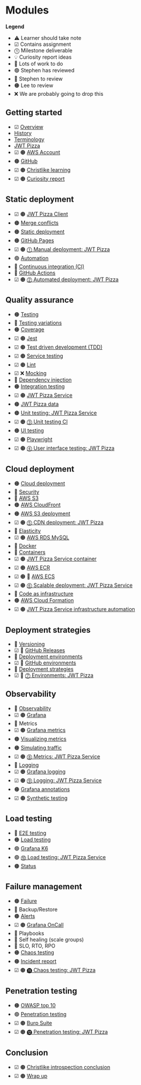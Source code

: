 # Modules

**Legend**

- ⚠️ Learner should take note
- ☑ Contains assignment
- ⓵ Milestone deliverable
- 💡 Curiosity report ideas
- 🚧 Lots of work to do
- 🟢 Stephen has reviewed
- 🔵 Stephen to review
- 🟠 Lee to review
- ❌ We are probably going to drop this

## Getting started

- ☑ [Overview](overview/overview.md)
- [History](history/history.md)
- [Terminology](terminology/terminology.md)
- [JWT Pizza](jwtPizza/jwtPizza.md)
- ☑ 🟠 [AWS Account](awsAccount/awsAccount.md)
- 🟠 [GitHub](gitHub/gitHub.md)
- ☑ 🟠 [Christlike learning](christlikeLearning/christlikeLearning.md)
- ☑ 🟠 [Curiosity report](curiosityReport/curiosityReport.md)

## Static deployment

- ☑ 🟠 [JWT Pizza Client](jwtPizzaClient/jwtPizzaClient.md)
- 🟠 [Merge conflicts](mergeConflicts/mergeConflicts.md)
- 🟠 [Static deployment](staticDeployment/staticDeployment.md)
- 🟠 [GitHub Pages](gitHubPages/gitHubPages.md)
- ☑ 🟠 [⓵ Manual deployment: JWT Pizza](deliverable1ManualDeploy/deliverable1ManualDeploy.md)
- 🟢 [Automation](automation/automation.md)
- 🚧 [Continuous integration (CI)](continuousIntegration/continuousIntegration.md)
- 🚧 [GitHub Actions](gitHubActions/gitHubActions.md)
- ☑ 🟠 [⓶ Automated deployment: JWT Pizza](deliverable2AutomatedDeploy/deliverable2AutomatedDeploy.md)

## Quality assurance

- 🟠 [Testing](testing/testing.md)
- 🚧 [Testing variations](testingVariations/testingVariations.md)
- 🟠 [Coverage](coverage/coverage.md)
- ☑ 🟠 [Jest](jest/jest.md)
- ☑ 🟠 [Test driven development (TDD)](tdd/tdd.md)
- ☑ 🟠 [Service testing](serviceTesting/serviceTesting.md)
- ☑ 🟠 [Lint](lint/lint.md)
- ☑ ❌ [Mocking](mocking/mocking.md)
- 🚧 [Dependency injection](dependencyInjection/dependencyInjection.md)
- 🟠 [Integration testing](integrationTesting/integrationTesting.md)
- ☑ 🟠 [JWT Pizza Service](jwtPizzaService/jwtPizzaService.md)
- 🟠 [JWT Pizza data](jwtPizzaData/jwtPizzaData.md)
- 🟠 [Unit testing: JWT Pizza Service](unitTestingJwtPizzaService/unitTestingJwtPizzaService.md)
- ☑ 🟠 [⓷ Unit testing CI](deliverable3UnitTestingCi/deliverable3UnitTestingCi.md)
- 🟠 [UI testing](uiTesting/uiTesting.md)
- ☑ 🟠 [Playwright](playwright/playwright.md)
- ☑ 🟠 [⓸ User interface testing: JWT Pizza](deliverable4UiTesting/deliverable4UiTesting.md)

## Cloud deployment

- 🟠 [Cloud deployment](cloudDeployment/cloudDeployment.md)
- 🚧 [Security](security/security.md)
- 🚧 [AWS S3](awsS3/awsS3.md)
- 🟠 [AWS CloudFront](awsCloudFront/awsCloudFront.md)
- 🟠 [AWS S3 deployment](awsS3Deployment/awsS3Deployment.md)
- ☑ 🟠 [⓹ CDN deployment: JWT Pizza](deliverable5CdnDeploy/deliverable5CdnDeploy.md)
- 🚧 [Elasticity](elasticity/elasticity.md)
- ☑ 🟠 [AWS RDS MySQL](awsRdsMysql/awsRdsMysql.md)
- 🚧 [Docker](docker/docker.md)
- 🚧 [Containers](containers/containers.md)
- ☑ 🟠 [JWT Pizza Service container](jwtPizzaServiceContainer/jwtPizzaServiceContainer.md)
- ☑ 🟠 [AWS ECR](awsEcr/awsEcr.md)
- ☑ 🟠 🚧 [AWS ECS](awsEcs/awsEcs.md)
- ☑ 🟠 [⓺ Scalable deployment: JWT Pizza Service](deliverable6ScalableDeploy/deliverable6ScalableDeploy.md)
- 🚧 [Code as infrastructure](codeAsInfrastructure/codeAsInfrastructure.md)
- 🟠 [AWS Cloud Formation](awsCloudFormation/awsCloudFormation.md)
- ☑ 🟠 [JWT Pizza Service infrastructure automation](jwtPizzaServiceInfrastructureAutomation/jwtPizzaServiceInfrastructureAutomation.md)

## Deployment strategies

- 🔵 [Versioning](versioning/versioning.md)
- ☑ 🔵 [GitHub Releases](gitHubReleases/gitHubReleases.md)
- 🔵 [Deployment environments](deploymentEnvironments/deploymentEnvironments.md)
- ☑ 🔵 [GitHub environments](gitHubEnvironments/gitHubEnvironments.md)
- 🔵 [Deployment strategies](deploymentStrategies/deploymentStrategies.md)
- ☑ 🔵 [⓻ Environments: JWT Pizza](deliverable7Environments/deliverable7Environments.md)

## Observability

- 🚧 [Observability](observability/observability.md)
- ☑ 🟠 [Grafana](grafana/grafana.md)
- 🚧 Metrics
- ☑ 🟠 [Grafana metrics](grafanaMetrics/grafanaMetrics.md)
- 🟠 [Visualizing metrics](visualizingMetrics/visualizingMetrics.md)
- 🟠 [Simulating traffic](simulatingTraffic/simulatingTraffic.md)
- ☑ 🟠 [⓼ Metrics: JWT Pizza Service](deliverable8Metrics/deliverable8Metrics.md)
- 🚧 [Logging](logging/logging.md)
- ☑ 🟠 [Grafana logging](grafanaLogging/grafanaLogging.md)
- ☑ 🟠 [⓽ Logging: JWT Pizza Service](deliverable9Logging/deliverable9Logging.md)
- 🟠 [Grafana annotations](grafanaAnnotations/grafanaAnnotations.md)
- ☑ 🟠 [Synthetic testing](syntheticTesting/syntheticTesting.md)

## Load testing

- 🚧 [E2E testing](e2eTesting/e2eTesting.md)
- 🟠 [Load testing](loadTesting/loadTesting.md)
- 🟢 [Grafana K6](grafanaK6/grafanaK6.md)
- 🟢 [⓾ Load testing: JWT Pizza Service](deliverable10LoadTesting/deliverable10LoadTesting.md)
- 🟠 [Status](statusReporting/statusReporting.md)

## Failure management

- 🟠 [Failure](failure/failure.md)
- 🚧 Backup/Restore
- 🟠 [Alerts](alerting/alerting.md)
- ☑ 🟠 [Grafana OnCall](grafanaOnCall/grafanaOnCall.md)
- 🚧 Playbooks
- 🚧 Self healing (scale groups)
- 🚧 SLO, RTO, RPO
- 🟠 [Chaos testing](chaosTesting/chaosTesting.md)
- 🟠 [Incident report](incidentReport/incidentReport.md)
- ☑ 🟠 [⓫ Chaos testing: JWT Pizza](deliverable11ChaosTesting/deliverable11ChaosTesting.md)

## Penetration testing

- 🟠 [OWASP top 10](owaspTop10/owaspTop10.md)
- 🟢 [Penetration testing](penetrationTesting/penetrationTesting.md)
- ☑ 🟠 [Burp Suite](burpSuite/burpSuite.md)
- ☑ 🟠 [⓬ Penetration testing: JWT Pizza](deliverable12PenetrationTesting/deliverable12PenetrationTesting.md)

## Conclusion

- ☑ 🟠 [Christlike introspection conclusion](christlikeLearningConclusion/christlikeLearningConclusion.md)
- ☑ 🟠 [Wrap up](wrapUp/wrapUp.md)
